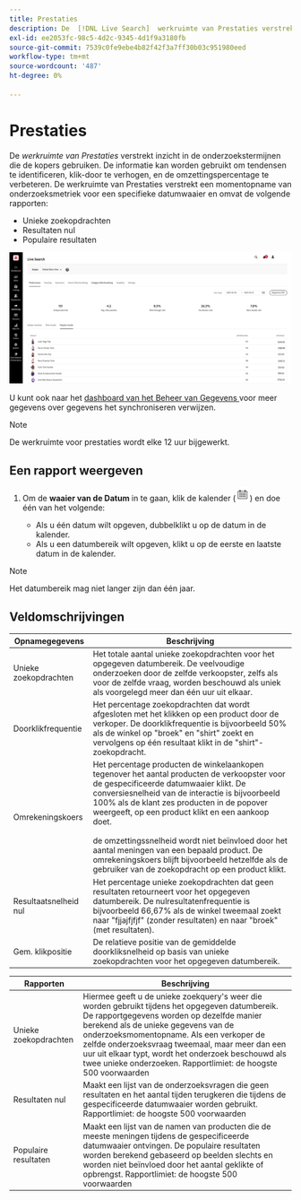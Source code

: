 ```yaml
---
title: Prestaties
description: De  [!DNL Live Search]  werkruimte van Prestaties verstrekt inzicht in de onderzoekstermijnen die de kopers gebruiken.
exl-id: ee2053fc-98c5-4d2c-9345-4d1f9a3180fb
source-git-commit: 7539c0fe9ebe4b82f42f3a7ff30b03c951980eed
workflow-type: tm+mt
source-wordcount: '487'
ht-degree: 0%

---
```


# Prestaties

De *werkruimte van Prestaties* verstrekt inzicht in de onderzoekstermijnen die de kopers gebruiken. De informatie kan worden gebruikt om tendensen te identificeren, klik-door te verhogen, en de omzettingspercentage te verbeteren. De werkruimte van Prestaties verstrekt een momentopname van onderzoeksmetriek voor een specifieke datumwaaier en omvat de volgende rapporten:

* Unieke zoekopdrachten
* Resultaten nul
* Populaire resultaten

![ Prestaties ](assets/performance-unique-searches.png)

U kunt ook naar het [ dashboard van het Beheer van Gegevens ](https://experienceleague.adobe.com/docs/commerce-admin/systems/data-transfer/data-dashboard.html) voor meer gegevens over gegevens het synchroniseren verwijzen.

>[!NOTE]
>
>De werkruimte voor prestaties wordt elke 12 uur bijgewerkt.

## Een rapport weergeven

1. Om de **waaier van de Datum** in te gaan, klik de kalender (![ Kalender ](assets/btn-calendar.png)) en doe één van het volgende:

   * Als u één datum wilt opgeven, dubbelklikt u op de datum in de kalender.
   * Als u een datumbereik wilt opgeven, klikt u op de eerste en laatste datum in de kalender.

>[!NOTE]
>
>Het datumbereik mag niet langer zijn dan één jaar.

## Veldomschrijvingen

| Opnamegegevens | Beschrijving |
|--- |--- |
| Unieke zoekopdrachten | Het totale aantal unieke zoekopdrachten voor het opgegeven datumbereik. De veelvoudige onderzoeken door de zelfde verkoopster, zelfs als voor de zelfde vraag, worden beschouwd als uniek als voorgelegd meer dan één uur uit elkaar. |
| Doorklikfrequentie | Het percentage zoekopdrachten dat wordt afgesloten met het klikken op een product door de verkoper. De doorklikfrequentie is bijvoorbeeld 50% als de winkel op &quot;broek&quot; en &quot;shirt&quot; zoekt en vervolgens op één resultaat klikt in de &quot;shirt&quot;-zoekopdracht. |
| Omrekeningskoers | Het percentage producten de winkelaankopen tegenover het aantal producten de verkoopster voor de gespecificeerde datumwaaier klikt. De conversiesnelheid van de interactie is bijvoorbeeld 100% als de klant zes producten in de popover weergeeft, op een product klikt en een aankoop doet. <br /><br /> de omzettingssnelheid wordt niet beïnvloed door het aantal meningen van een bepaald product. De omrekeningskoers blijft bijvoorbeeld hetzelfde als de gebruiker van de zoekopdracht op een product klikt. |
| Resultaatsnelheid nul | Het percentage unieke zoekopdrachten dat geen resultaten retourneert voor het opgegeven datumbereik. De nulresultatenfrequentie is bijvoorbeeld 66,67% als de winkel tweemaal zoekt naar &quot;fjjajfjfjf&quot; (zonder resultaten) en naar &quot;broek&quot; (met resultaten). |
| Gem. klikpositie | De relatieve positie van de gemiddelde doorkliksnelheid op basis van unieke zoekopdrachten voor het opgegeven datumbereik. |

| Rapporten | Beschrijving |
|--- |--- |
| Unieke zoekopdrachten | Hiermee geeft u de unieke zoekquery&#39;s weer die worden gebruikt tijdens het opgegeven datumbereik. De rapportgegevens worden op dezelfde manier berekend als de unieke gegevens van de onderzoeksmomentopname. Als een verkoper de zelfde onderzoeksvraag tweemaal, maar meer dan een uur uit elkaar typt, wordt het onderzoek beschouwd als twee unieke onderzoeken. Rapportlimiet: de hoogste 500 voorwaarden |
| Resultaten nul | Maakt een lijst van de onderzoeksvragen die geen resultaten en het aantal tijden terugkeren die tijdens de gespecificeerde datumwaaier worden gebruikt. Rapportlimiet: de hoogste 500 voorwaarden |
| Populaire resultaten | Maakt een lijst van de namen van producten die de meeste meningen tijdens de gespecificeerde datumwaaier ontvingen. De populaire resultaten worden berekend gebaseerd op beelden slechts en worden niet beïnvloed door het aantal geklikte of opbrengst. Rapportlimiet: de hoogste 500 voorwaarden |

